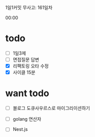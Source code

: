 1일1커밋 무사고: 161일차

00:00

# todo

- [ ] 1일3제
- [ ] 면접질문 답변
- [x] 리팩토링 오타 수정
- [x] 사이클 15분

# want todo

- [ ] 블로그 도큐사우르스로 마이그리이션하기
- [ ] golang 연산자
- [ ] Nest.js


